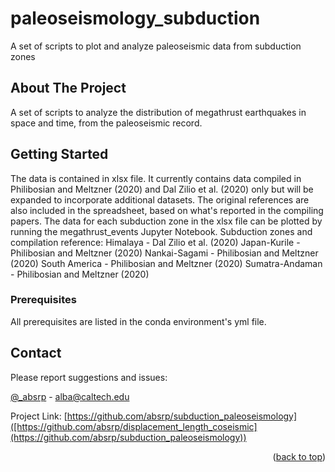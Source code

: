 # paleoseismology_subduction
A set of scripts to plot and analyze paleoseismic data from subduction zones

<!-- Improved compatibility of back to top link: See: https://github.com/othneildrew/Best-README-Template/pull/73 -->
<a name="readme-top"></a>
<!--
*** Thanks for checking out the Best-README-Template. If you have a suggestion
*** that would make this better, please fork the repo and create a pull request
*** or simply open an issue with the tag "enhancement".
*** Don't forget to give the project a star!
*** Thanks again! Now go create something AMAZING! :D
-->


<!-- ABOUT THE PROJECT -->
## About The Project

A set of scripts to analyze the distribution of megathrust earthquakes in space and time, from the paleoseismic record. 

<!-- GETTING STARTED -->
## Getting Started

The data is contained in xlsx file. It currently contains data compiled in Philibosian and Meltzner (2020) and Dal Zilio et al. (2020) only but will be expanded to incorporate additional datasets. The original references are also included in the spreadsheet, based on what's reported in the compiling papers. 
The data for each subduction zone in the xlsx file can be plotted by running the megathrust_events Jupyter Notebook.
Subduction zones and compilation reference:
Himalaya - Dal Zilio et al. (2020)
Japan-Kurile - Philibosian and Meltzner (2020)
Nankai-Sagami - Philibosian and Meltzner (2020)
South America - Philibosian and Meltzner (2020)
Sumatra-Andaman - Philibosian and Meltzner (2020)


### Prerequisites

All prerequisites are listed in the conda environment's yml file. 

<!-- CONTACT -->
## Contact

Please report suggestions and issues:

[@_absrp](https://twitter.com/_absrp) - alba@caltech.edu

Project Link: [https://github.com/absrp/subduction_paleoseismology]([https://github.com/absrp/displacement_length_coseismic](https://github.com/absrp/subduction_paleoseismology))

<p align="right">(<a href="#readme-top">back to top</a>)</p>






